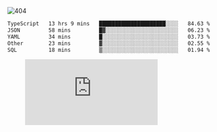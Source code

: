![404](https://user-images.githubusercontent.com/378023/89412096-6f759d80-d761-11ea-8c57-84b30ef3f2b1.png)

<!--START_SECTION:waka-->

```txt
TypeScript   13 hrs 9 mins   █████████████████████░░░░   84.63 %
JSON         58 mins         █▓░░░░░░░░░░░░░░░░░░░░░░░   06.23 %
YAML         34 mins         █░░░░░░░░░░░░░░░░░░░░░░░░   03.73 %
Other        23 mins         ▓░░░░░░░░░░░░░░░░░░░░░░░░   02.55 %
SQL          18 mins         ▒░░░░░░░░░░░░░░░░░░░░░░░░   01.94 %
```

<!--END_SECTION:waka-->
<figure><embed src="https://wakatime.com/share/@018b853e-267a-435d-a858-33e2b098b9d7/f3c3aa68-553a-4373-a9f9-2d456f62f780.svg"></embed></figure>
